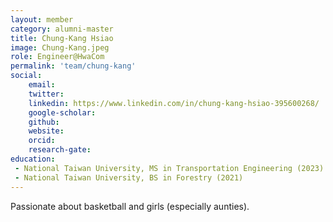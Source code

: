 ```yaml
---
layout: member
category: alumni-master
title: Chung-Kang Hsiao
image: Chung-Kang.jpeg
role: Engineer@HwaCom
permalink: 'team/chung-kang'
social:
    email:
    twitter: 
    linkedin: https://www.linkedin.com/in/chung-kang-hsiao-395600268/
    google-scholar: 
    github: 
    website: 
    orcid: 
    research-gate: 
education:
 - National Taiwan University, MS in Transportation Engineering (2023)
 - National Taiwan University, BS in Forestry (2021)
---
```


Passionate about basketball and girls (especially aunties).
